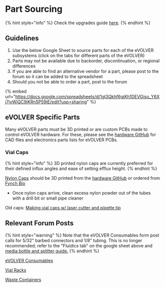 # Part Sourcing

{% hint style="info" %}
Check the upgrades guide [here](../guides/upgrade-base-evolver-hardware.md).
{% endhint %}

## Guidelines

1. Use the below Google Sheet to source parts for each of the eVOLVER subsystems (click on the tabs for different parts of the eVOLVER)&#x20;
2. Parts may not be available due to backorder, discontinuation, or regional differences
3. If you are able to find an alternative vendor for a part, please post to the forum so it can be added to the spreadsheet
4. Should you not be able to order a part, post to the forum

{% embed url="https://docs.google.com/spreadsheets/d/1gl3Qkhf6gjKh1DEVGiso_Y6Xj7jvWiQC9iKRn5P59jE/edit?usp=sharing" %}

## eVOLVER Specific Parts

Many eVOLVER parts must be 3D printed or are custom PCBs made to control eVOLVER hardware. For these, please see the [hardware GitHub](https://github.com/FYNCH-BIO/hardware) for CAD files and electronics parts lists for eVOLVER PCBs.

### Vial Caps

{% hint style="info" %}
3D printed nylon caps are currently preferred for their defined influx angles and ease of setting efflux height.&#x20;
{% endhint %}

[Nylon Caps](https://www.evolver.bio/t/where-can-i-order-additional-nylon-caps/81) should be 3D printed from the [hardware GitHub](https://github.com/FYNCH-BIO/hardware) or ordered from [Fynch Bio](https://www.fynchbio.com/accessories)

* Once nylon caps arrive, clean excess nylon powder out of the tubes with a drill bit or small pipe cleaner

Old caps: [Making vial caps w/ laser cutter and pipette tip](https://www.evolver.bio/t/making-vial-caps-w-laser-cutter-and-pipette-tip/67)

## Relevant Forum Posts

{% hint style="warning" %}
Note that the eVOLVER Consumables form post calls for 5/32" barbed connectors and 1/8" tubing. This is no longer recommended; refer to the "Fluidics tab" on the google sheet above and [media bottle and splitter guide.](../guides/making-media-bottles-and-splitters.md#overview)
{% endhint %}

[eVOLVER Consumables](https://www.evolver.bio/t/evolver-comsumables/189)

[Vial Racks](https://www.evolver.bio/t/vial-racks-for-dishwashing-autoclaving/76)

[Waste Containers](https://www.evolver.bio/t/waste-container-recommendations/72)
